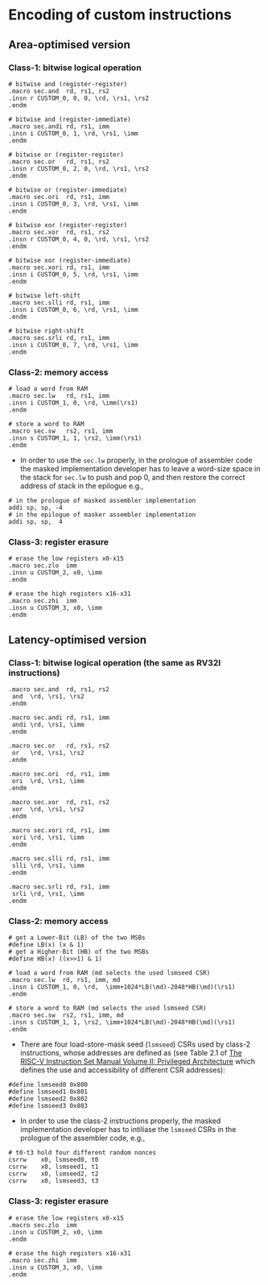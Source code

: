 # Encoding of custom instructions

<!--- ==================================================================== --->

## Area-optimised version

### Class-1: bitwise logical operation

```
# bitwise and (register-register)
.macro sec.and  rd, rs1, rs2 
.insn r CUSTOM_0, 0, 0, \rd, \rs1, \rs2
.endm

# bitwise and (register-immediate)
.macro sec.andi rd, rs1, imm 
.insn i CUSTOM_0, 1, \rd, \rs1, \imm
.endm

# bitwise or (register-register)
.macro sec.or   rd, rs1, rs2 
.insn r CUSTOM_0, 2, 0, \rd, \rs1, \rs2
.endm

# bitwise or (register-immediate)
.macro sec.ori  rd, rs1, imm 
.insn i CUSTOM_0, 3, \rd, \rs1, \imm
.endm

# bitwise xor (register-register)
.macro sec.xor  rd, rs1, rs2 
.insn r CUSTOM_0, 4, 0, \rd, \rs1, \rs2
.endm

# bitwise xor (register-immediate)
.macro sec.xori rd, rs1, imm 
.insn i CUSTOM_0, 5, \rd, \rs1, \imm
.endm

# bitwise left-shift
.macro sec.slli rd, rs1, imm 
.insn i CUSTOM_0, 6, \rd, \rs1, \imm
.endm

# bitwise right-shift
.macro sec.srli rd, rs1, imm 
.insn i CUSTOM_0, 7, \rd, \rs1, \imm
.endm

```

### Class-2: memory access

```
# load a word from RAM
.macro sec.lw   rd, rs1, imm
.insn i CUSTOM_1, 0, \rd, \imm(\rs1)
.endm 

# store a word to RAM
.macro sec.sw   rs2, rs1, imm
.insn s CUSTOM_1, 1, \rs2, \imm(\rs1)
.endm 
```

- In order to use the `sec.lw` properly, 
in the prologue of assembler code
the masked implementation developer has to leave a word-size space in the stack for `sec.lw` to push and pop 0, 
and then restore the correct address of stack in the epilogue 
e.g., 
```
# in the prologue of masked assembler implementation 
addi sp, sp, -4
# in the epilogue of masker assembler implementation 
addi sp, sp,  4 
``` 

### Class-3: register erasure 

```
# erase the low registers x0-x15
.macro sec.zlo  imm
.insn u CUSTOM_2, x0, \imm
.endm

# erase the high registers x16-x31
.macro sec.zhi  imm 
.insn u CUSTOM_3, x0, \imm
.endm
```

<!--- ==================================================================== --->

## Latency-optimised version

### Class-1: bitwise logical operation (the same as RV32I instructions)

```
.macro sec.and  rd, rs1, rs2 
 and  \rd, \rs1, \rs2
.endm

.macro sec.andi rd, rs1, imm 
 andi \rd, \rs1, \imm
.endm

.macro sec.or   rd, rs1, rs2 
 or   \rd, \rs1, \rs2 
.endm

.macro sec.ori  rd, rs1, imm 
 ori  \rd, \rs1, \imm
.endm

.macro sec.xor  rd, rs1, rs2
 xor  \rd, \rs1, \rs2 
.endm

.macro sec.xori rd, rs1, imm 
 xori \rd, \rs1, \imm
.endm

.macro sec.slli rd, rs1, imm 
 slli \rd, \rs1, \imm
.endm

.macro sec.srli rd, rs1, imm 
 srli \rd, \rs1, \imm
.endm
```

### Class-2: memory access

```
# get a Lower-Bit (LB) of the two MSBs
#define LB(x) (x & 1) 
# get a Higher-Bit (HB) of the two MSBs
#define HB(x) ((x>>1) & 1) 

# load a word from RAM (md selects the used lsmseed CSR)
.macro sec.lw  rd, rs1, imm, md 
.insn i CUSTOM_1, 0, \rd,  \imm+1024*LB(\md)-2048*HB(\md)(\rs1)
.endm

# store a word to RAM (md selects the used lsmseed CSR)
.macro sec.sw  rs2, rs1, imm, md
.insn s CUSTOM_1, 1, \rs2, \imm+1024*LB(\md)-2048*HB(\md)(\rs1)
.endm 
```

- There are four load-store-mask seed (`lsmseed`) CSRs used by class-2 instructions, 
whose addresses are defined as (see Table 2.1 of [The RISC-V Instruction Set Manual
Volume II: Privileged Architecture](https://github.com/riscv/riscv-isa-manual/releases/download/Priv-v1.12/riscv-privileged-20211203.pdf) which defines the use and accessibility of different CSR addresses):
```
#define lsmseed0 0x800
#define lsmseed1 0x801
#define lsmseed2 0x802
#define lsmseed3 0x803
```

- In order to use the class-2 instructions properly, 
the masked implementation developer has to intiliase the `lsmseed` CSRs in the prologue of the assembler code, 
e.g., 
```
# t0-t3 hold four different random nonces
csrrw    x0, lsmseed0, t0
csrrw    x0, lsmseed1, t1
csrrw    x0, lsmseed2, t2
csrrw    x0, lsmseed3, t3
``` 

### Class-3: register erasure
```
# erase the low registers x0-x15
.macro sec.zlo  imm
.insn u CUSTOM_2, x0, \imm
.endm

# erase the high registers x16-x31
.macro sec.zhi  imm 
.insn u CUSTOM_3, x0, \imm
.endm
```

<!--- ==================================================================== --->
